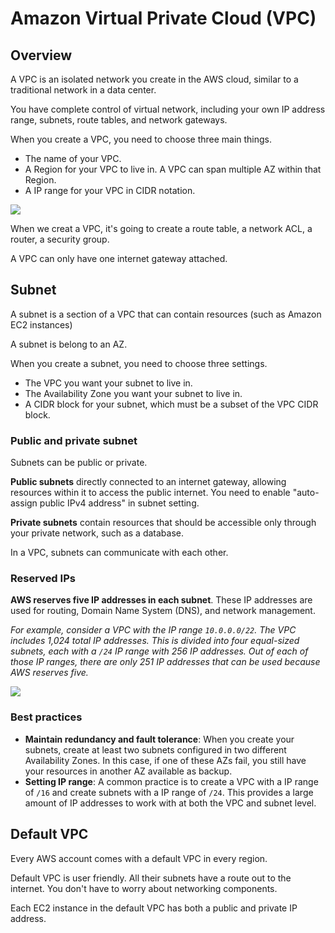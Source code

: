 # Amazon Virtual Private Cloud (VPC)

## Overview

A VPC is an isolated network you create in the AWS cloud, similar to a traditional network in a data center.

You have complete control of virtual network, including your own IP address range, subnets, route tables, and network gateways.

When you create a VPC, you need to choose three main things.

- The name of your VPC.
- A Region for your VPC to live in. A VPC can span multiple AZ within that Region.
- A IP range for your VPC in CIDR notation.

![](https://d2908q01vomqb2.cloudfront.net/77de68daecd823babbb58edb1c8e14d7106e83bb/2021/06/15/VPC-Network-Engineers-Part-1-1.png)

When we creat a VPC, it's going to create a route table, a network ACL, a router, a security group.

A VPC can only have one internet gateway attached.


## Subnet

A subnet is a section of a VPC that can contain resources (such as Amazon EC2 instances)

A subnet is belong to an AZ.

When you create a subnet, you need to choose three settings.

- The  VPC you want your subnet to live in.
- The Availability  Zone you want your subnet to live in.
- A CIDR  block for your subnet, which must be a subset of the VPC CIDR block.


### Public and private subnet

Subnets can be public or private.

**Public subnets** directly connected to an internet gateway, allowing resources within it to access the public internet. You need to enable "auto-assign public IPv4 address" in subnet setting.

**Private subnets** contain resources that should be accessible only through your private network, such as a database.

In a VPC, subnets can communicate with each other.


### Reserved IPs

**AWS reserves five IP addresses in each subnet**. These IP addresses are used for routing, Domain Name System (DNS), and network management.

*For example, consider a VPC with the IP range `10.0.0.0/22`. The VPC includes 1,024 total IP addresses. This is divided into four equal-sized subnets, each with a `/24` IP range with 256 IP addresses. Out of each of those IP ranges, there are only 251 IP addresses that can be used because AWS reserves five.*

![](https://media.licdn.com/dms/image/D4E12AQEu7jlm0CpbhA/article-cover_image-shrink_600_2000/0/1678029438590?e=2147483647&v=beta&t=790i4NTQzpGOn7sTBbrgFn83rvpwmk78WjzDaLtY-GU)


### Best practices

- **Maintain redundancy and fault tolerance**: When you create your subnets, create at least two subnets configured in two different Availability Zones. In this case, if one of these AZs fail, you still have your resources in another AZ available as backup.
- **Setting IP range**: A common practice is to create a VPC with a IP range of `/16` and create subnets with a IP range of `/24`. This provides a large amount of IP addresses to work with at both the VPC and subnet level.


## Default VPC

Every AWS account comes with a default VPC in every region.

Default VPC is user friendly. All their subnets have a route out to the internet. You don't have to worry about networking components.

Each EC2 instance in the default VPC has both a public and private IP address.
